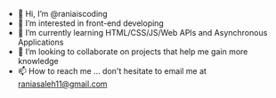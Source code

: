 - 👋 Hi, I’m @raniaiscoding
- 👀 I’m interested in front-end developing
- 🌱 I’m currently learning HTML/CSS/JS/Web APIs and Asynchronous Applications
- 💞️ I’m looking to collaborate on projects that help me gain more knowledge
- 📫 How to reach me ...
     don't hesitate to email me at raniasaleh11@gmail.com

<!---
raniaiscoding/raniaiscoding is a ✨ special ✨ repository because its `README.md` (this file) appears on your GitHub profile.
You can click the Preview link to take a look at your changes.
--->
